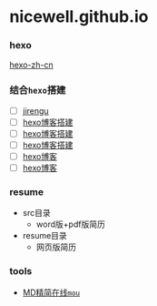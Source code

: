 # nicewell.github.io
### hexo
[hexo-zh-cn](https://hexo.io/zh-cn/docs/)
### 结合`hexo`搭建
- [ ] [jirengu](http://blog.jirengu.com/?cat=10)
- [ ] [hexo博客搭建](https://hexo.io/zh-cn/docs/deployment.html)
- [ ] [hexo博客搭建](https://github.com/xgfe/xgfe.github.io)
- [ ] [hexo博客搭建](https://github.com/bailinlin/bailinlin.github.io)
- [ ] [hexo博客](https://github.com/OBKoro1/OBKoro1.github.io)
- [ ] [hexo博客](https://juejin.im/post/5abcd2286fb9a028d66440ba?utm_source=gold_browser_extension)
### resume
- src目录
    - word版+pdf版简历
- resume目录
    - 网页版简历
### tools
- [MD精简在线`mou`](http://mahua.jser.me)
